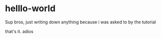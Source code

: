 # helllo-world
Sup bros, just writing down anything because i was asked to by the tutorial

that's it.
adios
